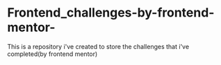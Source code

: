 # Frontend_challenges-by-frontend-mentor-
This is a repository i've created to store the challenges that i've completed(by frontend mentor)
